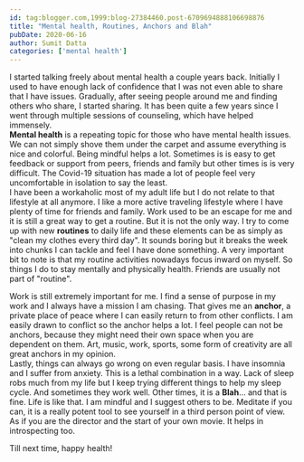 ```yaml
---
id: tag:blogger.com,1999:blog-27384460.post-6709694888106698876
title: "Mental health, Routines, Anchors and Blah"
pubDate: 2020-06-16
author: Sumit Datta
categories: ['mental health']
---
```


I started talking freely about mental health a couple years back. Initially I used to have enough lack of confidence that I was not even able to share that I have issues. Gradually, after seeing people around me and finding others who share, I started sharing. It has been quite a few years since I went through multiple sessions of counseling, which have helped immensely.  
**Mental health** is a repeating topic for those who have mental health issues. We can not simply shove them under the carpet and assume everything is nice and colorful. Being mindful helps a lot. Sometimes is is easy to get feedback or support from peers, friends and family but other times is is very difficult. The Covid-19 situation has made a lot of people feel very uncomfortable in isolation to say the least.  
I have been a workaholic most of my adult life but I do not relate to that lifestyle at all anymore. I like a more active traveling lifestyle where I have plenty of time for friends and family. Work used to be an escape for me and it is still a great way to get a routine. But it is not the only way. I try to come up with new **routines** to daily life and these elements can be as simply as "clean my clothes every third day". It sounds boring but it breaks the week into chunks I can tackle and feel I have done something. A very important bit to note is that my routine activities nowadays focus inward on myself. So things I do to stay mentally and physically health. Friends are usually not part of "routine".  
  
Work is still extremely important for me. I find a sense of purpose in my work and I always have a mission I am chasing. That gives me an **anchor**, a private place of peace where I can easily return to from other conflicts. I am easily drawn to conflict so the anchor helps a lot. I feel people can not be anchors, because they might need their own space when you are dependent on them. Art, music, work, sports, some form of creativity are all great anchors in my opinion.  
Lastly, things can always go wrong on even regular basis. I have insomnia and I suffer from anxiety. This is a lethal combination in a way. Lack of sleep robs much from my life but I keep trying different things to help my sleep cycle. And sometimes they work well. Other times, it is a **Blah**... and that is fine. Life is like that. I am mindful and I suggest others to be. Meditate if you can, it is a really potent tool to see yourself in a third person point of view. As if you are the director and the start of your own movie. It helps in introspecting too.  
  
Till next time, happy health!